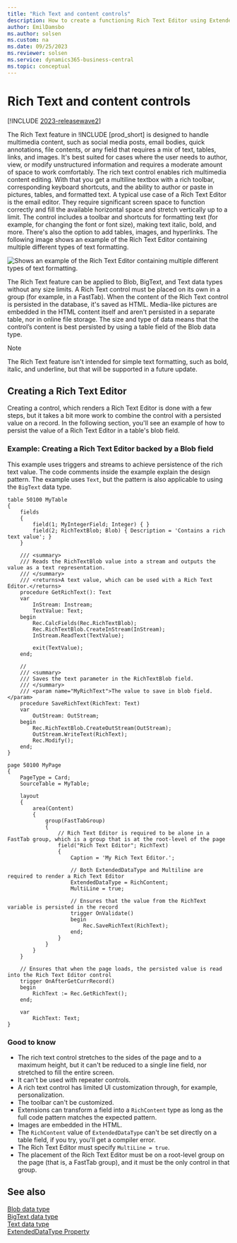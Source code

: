 ```yaml
---
title: "Rich Text and content controls"
description: How to create a functioning Rich Text Editor using ExtendedDataType and a table blob field in AL for Business Central.
author: EmilDamsbo
ms.author: solsen
ms.custom: na
ms.date: 09/25/2023
ms.reviewer: solsen
ms.service: dynamics365-business-central
ms.topic: conceptual
---
```


# Rich Text and content controls

[!INCLUDE [2023-releasewave2](../includes/2023-releasewave2.md)]

The Rich Text feature in !INCLUDE [prod_short] is designed to handle multimedia content, such as social media posts, email bodies, quick annotations, file contents, or any field that requires a mix of text, tables, links, and images. It's best suited for cases where the user needs to author, view, or modify unstructured information and requires a moderate amount of space to work comfortably. The rich text control enables rich multimedia content editing. With that you get a multiline textbox with a rich toolbar, corresponding keyboard shortcuts, and the ability to author or paste in pictures, tables, and formatted text. A typical use case of a Rich Text Editor is the email editor. They require significant screen space to function correctly and fill the available horizontal space and stretch vertically up to a limit. The control includes a toolbar and shortcuts for formatting text (for example, for changing the font or font size), making text italic, bold, and more. There's also the option to add tables, images, and hyperlinks.
The following image shows an example of the Rich Text Editor containing multiple different types of text formatting.

![Shows an example of the Rich Text Editor containing multiple different types of text formatting.](../developer/media/RichTextEditorExample.png)

The Rich Text feature can be applied to Blob, BigText, and Text data types without any size limits. A Rich Text control must be placed on its own in a group (for example, in a FastTab). When the content of the Rich Text control is persisted in the database, it's saved as HTML. Media-like pictures are embedded in the HTML content itself and aren't persisted in a separate table, nor in online file storage. The size and type of data means that the control’s content is best persisted by using a table field of the Blob data type.

> [!NOTE]  
> The Rich Text feature isn't intended for simple text formatting, such as bold, italic, and underline, but that will be supported in a future update.

## Creating a Rich Text Editor

Creating a control, which renders a Rich Text Editor is done with a few steps, but it takes a bit more work to combine the control with a persisted value on a record. In the following section, you'll see an example of how to persist the value of a Rich Text Editor in a table's blob field.

### Example: Creating a Rich Text Editor backed by a Blob field

This example uses triggers and streams to achieve persistence of the rich text value. The code comments inside the example explain the design pattern. The example uses `Text`, but the pattern is also applicable to using the `BigText` data type.

```AL
table 50100 MyTable
{
    fields
    {
        field(1; MyIntegerField; Integer) { }
        field(2; RichTextBlob; Blob) { Description = 'Contains a rich text value'; }
    }

    /// <summary>
    /// Reads the RichTextBlob value into a stream and outputs the value as a text representation.
    /// </summary>
    /// <returns>A text value, which can be used with a Rich Text Editor.</returns>
    procedure GetRichText(): Text
    var
        InStream: Instream;
        TextValue: Text;
    begin
        Rec.CalcFields(Rec.RichTextBlob);
        Rec.RichTextBlob.CreateInStream(InStream);
        InStream.ReadText(TextValue);

        exit(TextValue);
    end;

    // 
    /// <summary>
    /// Saves the text parameter in the RichTextBlob field.
    /// </summary>
    /// <param name="MyRichText">The value to save in blob field.</param>
    procedure SaveRichText(RichText: Text)
    var
        OutStream: OutStream;
    begin
        Rec.RichTextBlob.CreateOutStream(OutStream);
        OutStream.WriteText(RichText);
        Rec.Modify();
    end;
}

page 50100 MyPage
{
    PageType = Card;
    SourceTable = MyTable;

    layout
    {
        area(Content)
        {
            group(FastTabGroup)
            {
                // Rich Text Editor is required to be alone in a FastTab group, which is a group that is at the root-level of the page
                field("Rich Text Editor"; RichText)
                {
                    Caption = 'My Rich Text Editor.';

                    // Both ExtendedDataType and Multiline are required to render a Rich Text Editor
                    ExtendedDataType = RichContent;
                    MultiLine = true;

                    // Ensures that the value from the RichText variable is persisted in the record
                    trigger OnValidate()
                    begin
                        Rec.SaveRichText(RichText);
                    end;
                }
            }
        }
    }
    
    // Ensures that when the page loads, the persisted value is read into the Rich Text Editor control
    trigger OnAfterGetCurrRecord()
    begin
        RichText := Rec.GetRichText();
    end;

    var
        RichText: Text;
}

```

### Good to know

- The rich text control stretches to the sides of the page and to a maximum height, but it can't be reduced to a single line field, nor stretched to fill the entire screen.
- It can't be used with repeater controls.
- A rich text control has limited UI customization through, for example, personalization.
- The toolbar can't be customized.
- Extensions can transform a field into a `RichContent` type as long as the full code pattern matches the expected pattern.
- Images are embedded in the HTML.
- The `RichContent` value of `ExtendedDataType` can't be set directly on a table field, if you try, you'll get a compiler error.
- The Rich Text Editor must specify `MultiLine = true`.
- The placement of the Rich Text Editor must be on a root-level group on the page (that is, a FastTab group), and it must be the only control in that group.

## See also

[Blob data type](methods-auto/blob/blob-data-type.md)  
[BigText data type](methods-auto/bigtext/bigtext-data-type.md)  
[Text data type](methods-auto/text/text-data-type.md)  
[ExtendedDataType Property](properties/extendeddatatype-property.md)  
